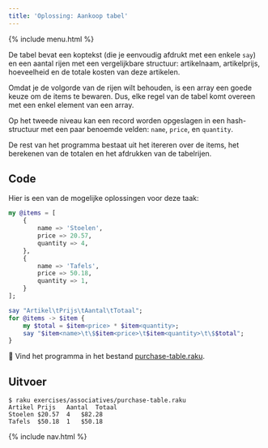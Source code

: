 ```yaml
---
title: 'Oplossing: Aankoop tabel'
---
```


{% include menu.html %}

De tabel bevat een koptekst (die je eenvoudig afdrukt met een enkele `say`) en een aantal rijen met een vergelijkbare structuur: artikelnaam, artikelprijs, hoeveelheid en de totale kosten van deze artikelen.

Omdat je de volgorde van de rijen wilt behouden, is een array een goede keuze om de items te bewaren. Dus, elke regel van de tabel komt overeen met een enkel element van een array.

Op het tweede niveau kan een record worden opgeslagen in een hash-structuur met een paar benoemde velden: `name`, `price`, en `quantity`.

De rest van het programma bestaat uit het itereren over de items, het berekenen van de totalen en het afdrukken van de tabelrijen.

## Code

Hier is een van de mogelijke oplossingen voor deze taak:

```raku
my @items = [
    {
        name => 'Stoelen',
        price => 20.57,
        quantity => 4,
    },
    {
        name => 'Tafels',
        price => 50.18,
        quantity => 1,
    }
];

say "Artikel\tPrijs\tAantal\tTotaal";
for @items -> $item {
    my $total = $item<price> * $item<quantity>;
    say "$item<name>\t\$$item<price>\t$item<quantity>\t\$$total";
}
```

🦋 Vind het programma in het bestand [purchase-table.raku](https://github.com/ash/raku-course/blob/master/exercises/associatives/purchase-table.raku).

## Uitvoer

```console
$ raku exercises/associatives/purchase-table.raku
Artikel	Prijs	Aantal	Totaal
Stoelen	$20.57	4	$82.28
Tafels	$50.18	1	$50.18
```

{% include nav.html %}